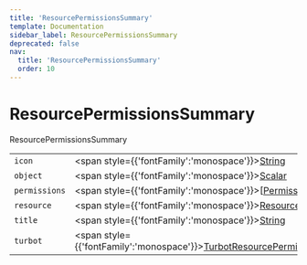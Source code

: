 ```yaml
---
title: 'ResourcePermissionsSummary'
template: Documentation
sidebar_label: ResourcePermissionsSummary
deprecated: false
nav:
  title: 'ResourcePermissionsSummary'
  order: 10
---
```


# ResourcePermissionsSummary

<div style={{'fontFamily':'monospace'}}><span style={{'fontSize':'1.5rem','fontWeight':500}}>ResourcePermissionsSummary</span></div>





| | | |
| -- | -- | -- |
| `icon` | <span style={{'fontFamily':'monospace'}}><a href="/guardrails/docs/reference/graphql/scalar/String">String</a></span> |  |
| `object` | <span style={{'fontFamily':'monospace'}}><a href="/guardrails/docs/reference/graphql/scalar/Scalar">Scalar</a></span> |  |
| `permissions` | <span style={{'fontFamily':'monospace'}}>[<a href="/guardrails/docs/reference/graphql/object/PermissionsByIdentity">PermissionsByIdentity</a>]</span> |  |
| `resource` | <span style={{'fontFamily':'monospace'}}><a href="/guardrails/docs/reference/graphql/object/Resource">Resource</a></span> |  |
| `title` | <span style={{'fontFamily':'monospace'}}><a href="/guardrails/docs/reference/graphql/scalar/String">String</a></span> |  |
| `turbot` | <span style={{'fontFamily':'monospace'}}><a href="/guardrails/docs/reference/graphql/object/TurbotResourcePermissionsDetailMetadata">TurbotResourcePermissionsDetailMetadata</a>!</span> |  |